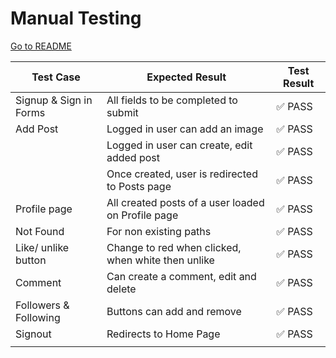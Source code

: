 # Manual Testing

[Go to README](README.md)


| Test Case              | Expected Result                                    | Test Result |
|------------------------|----------------------------------------------------|-------------|
| Signup & Sign in Forms | All fields to be completed to submit               | ✅ PASS        |
| Add Post               | Logged in user can add an image                    | ✅ PASS        |
|                        | Logged in user can create, edit added post         | ✅ PASS        |
|                        | Once created, user is redirected to Posts page     | ✅ PASS        |
| Profile page           | All created posts of a user loaded on Profile page | ✅ PASS        |
| Not Found              | For non existing paths                             | ✅ PASS        |
| Like/ unlike button    | Change to red when clicked, when white then unlike | ✅ PASS        |
| Comment                | Can create a comment, edit and delete              | ✅ PASS        |
| Followers & Following  | Buttons can add and remove                         | ✅ PASS        |
| Signout                | Redirects to Home Page                             | ✅ PASS        |
|                        |                                                    |             |